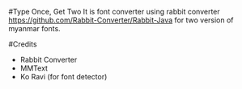 #Type Once, Get Two
It is font converter using rabbit converter https://github.com/Rabbit-Converter/Rabbit-Java for two version of myanmar fonts.

#Credits
- Rabbit Converter
- MMText
- Ko Ravi (for font detector)
